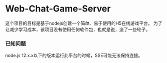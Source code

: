 # Web-Chat-Game-Server
这个项目的目标是基于nodejs创建一个简单、易于使用的H5在线游戏平台。
为了让减少学习成本，该项目没有使用任何软件包，也就是说，造了一些轮子。

### 已知问题
node.js 12.x.x以下的版本运行此平台的时候，SSE可能无法保持连接。